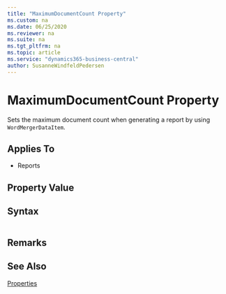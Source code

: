 ```yaml
---
title: "MaximumDocumentCount Property"
ms.custom: na
ms.date: 06/25/2020
ms.reviewer: na
ms.suite: na
ms.tgt_pltfrm: na
ms.topic: article
ms.service: "dynamics365-business-central"
author: SusanneWindfeldPedersen
---
```


# MaximumDocumentCount Property

Sets the maximum document count when generating a report by using `WordMergerDataItem`.
  
## Applies To  

- Reports

## Property Value   
 
## Syntax
```

```

## Remarks  

## See Also  

[Properties](devenv-properties.md)  